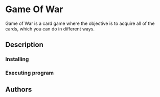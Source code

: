 # Game Of War 

Game of War is a card game where the objective is to acquire all of the cards, which you can do in different ways. 

## Description 

### Installing

### Executing program

## Authors



